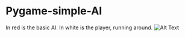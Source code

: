 # Pygame-simple-AI

In red is the basic AI.
In white is the player, running around.
![Alt Text](https://dev.vruel.fr/ai+moves.gif)
